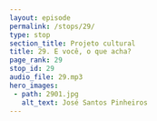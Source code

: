 ```yaml
---
layout: episode
permalink: /stops/29/
type: stop
section_title: Projeto cultural
title: 29. E você, o que acha?
page_rank: 29
stop_id: 29
audio_file: 29.mp3
hero_images:
 - path: 2901.jpg
   alt_text: José Santos Pinheiros
---
```

